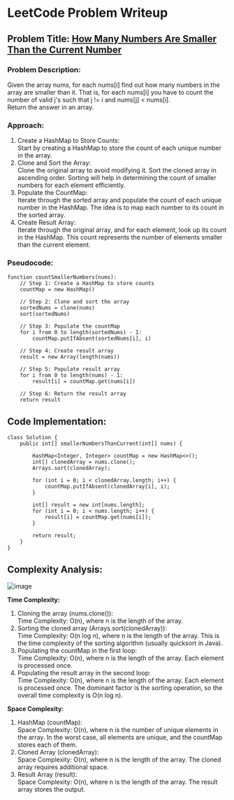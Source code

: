 # LeetCode Problem Writeup

## Problem Title: [How Many Numbers Are Smaller Than the Current Number](https://leetcode.com/problems/how-many-numbers-are-smaller-than-the-current-number/description/)

### Problem Description:
Given the array nums, for each nums[i] find out how many numbers in the array are smaller than it. That is, for each nums[i] you have to count the number of valid j's such that j != i and nums[j] < nums[i].<br>
Return the answer in an array.

### Approach:
1. Create a HashMap to Store Counts:<br>
Start by creating a HashMap to store the count of each unique number in the array.
2. Clone and Sort the Array:<br>
Clone the original array to avoid modifying it. Sort the cloned array in ascending order. Sorting will help in determining the count of smaller numbers for each element efficiently.
3. Populate the CountMap:<br>
Iterate through the sorted array and populate the count of each unique number in the HashMap. The idea is to map each number to its count in the sorted array.
4. Create Result Array:<br>
Iterate through the original array, and for each element, look up its count in the HashMap. This count represents the number of elements smaller than the current element.


### Pseudocode:

```plaintext
function countSmallerNumbers(nums):
    // Step 1: Create a HashMap to store counts
    countMap = new HashMap()

    // Step 2: Clone and sort the array
    sortedNums = clone(nums)
    sort(sortedNums)

    // Step 3: Populate the countMap
    for i from 0 to length(sortedNums) - 1:
        countMap.putIfAbsent(sortedNums[i], i)

    // Step 4: Create result array
    result = new Array(length(nums))

    // Step 5: Populate result array
    for i from 0 to length(nums) - 1:
        result[i] = countMap.get(nums[i])

    // Step 6: Return the result array
    return result
```

## Code Implementation:

```
class Solution {
    public int[] smallerNumbersThanCurrent(int[] nums) {

        HashMap<Integer, Integer> countMap = new HashMap<>();        
        int[] clonedArray = nums.clone();
        Arrays.sort(clonedArray);

        for (int i = 0; i < clonedArray.length; i++) {
            countMap.putIfAbsent(clonedArray[i], i);
        }
        
        int[] result = new int[nums.length];
        for (int i = 0; i < nums.length; i++) {
            result[i] = countMap.get(nums[i]);
        }
        
        return result;
    }
}
```

## Complexity Analysis:
![image](https://github.com/UngureanuOvidiu-Costin/LeetCode/assets/102877918/46d17d8a-bc0d-4e02-b8b1-49d1713c9ea0)

**Time Complexity:**<br>
1. Cloning the array (nums.clone()):<br>
Time Complexity: O(n), where n is the length of the array.<br>
2. Sorting the cloned array (Arrays.sort(clonedArray)):<br>
Time Complexity: O(n log n), where n is the length of the array. This is the time complexity of the sorting algorithm (usually quicksort in Java).<br>
3. Populating the countMap in the first loop:<br>
Time Complexity: O(n), where n is the length of the array. Each element is processed once.<br>
4. Populating the result array in the second loop:<br>
Time Complexity: O(n), where n is the length of the array. Each element is processed once.
The dominant factor is the sorting operation, so the overall time complexity is O(n log n).

**Space Complexity:**
1. HashMap (countMap):<br>
Space Complexity: O(n), where n is the number of unique elements in the array. In the worst case, all elements are unique, and the countMap stores each of them.
2. Cloned Array (clonedArray):<br>
Space Complexity: O(n), where n is the length of the array. The cloned array requires additional space.
3. Result Array (result):<br>
Space Complexity: O(n), where n is the length of the array. The result array stores the output.
